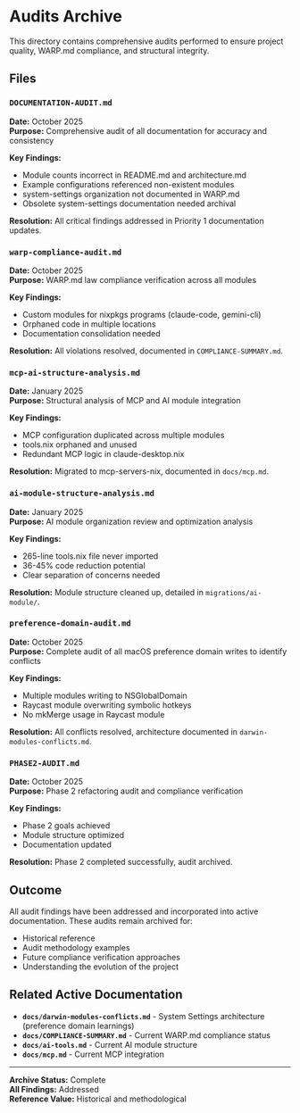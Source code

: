 # Audits Archive

This directory contains comprehensive audits performed to ensure project quality, WARP.md compliance, and structural integrity.

## Files

### `DOCUMENTATION-AUDIT.md`
**Date:** October 2025  
**Purpose:** Comprehensive audit of all documentation for accuracy and consistency

**Key Findings:**
- Module counts incorrect in README.md and architecture.md
- Example configurations referenced non-existent modules
- system-settings organization not documented in WARP.md
- Obsolete system-settings documentation needed archival

**Resolution:** All critical findings addressed in Priority 1 documentation updates.

### `warp-compliance-audit.md`
**Date:** October 2025  
**Purpose:** WARP.md law compliance verification across all modules

**Key Findings:**
- Custom modules for nixpkgs programs (claude-code, gemini-cli)
- Orphaned code in multiple locations
- Documentation consolidation needed

**Resolution:** All violations resolved, documented in `COMPLIANCE-SUMMARY.md`.

### `mcp-ai-structure-analysis.md`
**Date:** January 2025  
**Purpose:** Structural analysis of MCP and AI module integration

**Key Findings:**
- MCP configuration duplicated across multiple modules
- tools.nix orphaned and unused
- Redundant MCP logic in claude-desktop.nix

**Resolution:** Migrated to mcp-servers-nix, documented in `docs/mcp.md`.

### `ai-module-structure-analysis.md`
**Date:** January 2025  
**Purpose:** AI module organization review and optimization analysis

**Key Findings:**
- 265-line tools.nix file never imported
- 36-45% code reduction potential
- Clear separation of concerns needed

**Resolution:** Module structure cleaned up, detailed in `migrations/ai-module/`.

### `preference-domain-audit.md`
**Date:** October 2025  
**Purpose:** Complete audit of all macOS preference domain writes to identify conflicts

**Key Findings:**
- Multiple modules writing to NSGlobalDomain
- Raycast module overwriting symbolic hotkeys
- No mkMerge usage in Raycast module

**Resolution:** All conflicts resolved, architecture documented in `darwin-modules-conflicts.md`.

### `PHASE2-AUDIT.md`
**Date:** October 2025  
**Purpose:** Phase 2 refactoring audit and compliance verification

**Key Findings:**
- Phase 2 goals achieved
- Module structure optimized
- Documentation updated

**Resolution:** Phase 2 completed successfully, audit archived.

## Outcome

All audit findings have been addressed and incorporated into active documentation. These audits remain archived for:

- Historical reference
- Audit methodology examples
- Future compliance verification approaches
- Understanding the evolution of the project

## Related Active Documentation

- **`docs/darwin-modules-conflicts.md`** - System Settings architecture (preference domain learnings)
- **`docs/COMPLIANCE-SUMMARY.md`** - Current WARP.md compliance status
- **`docs/ai-tools.md`** - Current AI module structure
- **`docs/mcp.md`** - Current MCP integration

---

**Archive Status:** Complete  
**All Findings:** Addressed  
**Reference Value:** Historical and methodological
